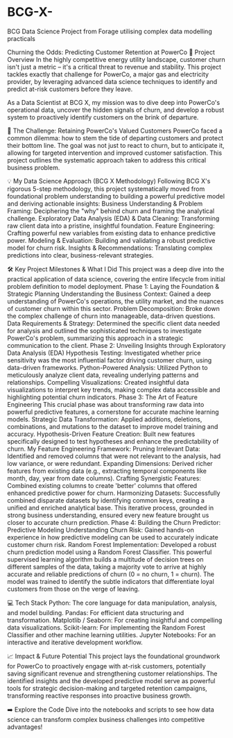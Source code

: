 # BCG-X-
BCG Data Science Project from Forage utilising complex data modelling practicals

Churning the Odds: Predicting Customer Retention at PowerCo
🚀 Project Overview
In the highly competitive energy utility landscape, customer churn isn't just a metric – it's a critical threat to revenue and stability. This project tackles exactly that challenge for PowerCo, a major gas and electricity provider, by leveraging advanced data science techniques to identify and predict at-risk customers before they leave.

As a Data Scientist at BCG X, my mission was to dive deep into PowerCo's operational data, uncover the hidden signals of churn, and develop a robust system to proactively identify customers on the brink of departure.

🎯 The Challenge: Retaining PowerCo's Valued Customers
PowerCo faced a common dilemma: how to stem the tide of departing customers and protect their bottom line. The goal was not just to react to churn, but to anticipate it, allowing for targeted intervention and improved customer satisfaction. This project outlines the systematic approach taken to address this critical business problem.

💡 My Data Science Approach (BCG X Methodology)
Following BCG X's rigorous 5-step methodology, this project systematically moved from foundational problem understanding to building a powerful predictive model and deriving actionable insights:
Business Understanding & Problem Framing: Deciphering the "why" behind churn and framing the analytical challenge.
Exploratory Data Analysis (EDA) & Data Cleaning: Transforming raw client data into a pristine, insightful foundation.
Feature Engineering: Crafting powerful new variables from existing data to enhance predictive power.
Modeling & Evaluation: Building and validating a robust predictive model for churn risk.
Insights & Recommendations: Translating complex predictions into clear, business-relevant strategies.

🛠 Key Project Milestones & What I Did
This project was a deep dive into the practical application of data science, covering the entire lifecycle from initial problem definition to model deployment.
Phase 1: Laying the Foundation & Strategic Planning
Understanding the Business Context: Gained a deep understanding of PowerCo's operations, the utility market, and the nuances of customer churn within this sector.
Problem Decomposition: Broke down the complex challenge of churn into manageable, data-driven questions.
Data Requirements & Strategy: Determined the specific client data needed for analysis and outlined the sophisticated techniques to investigate PowerCo's problem, summarizing this approach in a strategic communication to the client.
Phase 2: Unveiling Insights through Exploratory Data Analysis (EDA)
Hypothesis Testing: Investigated whether price sensitivity was the most influential factor driving customer churn, using data-driven frameworks.
Python-Powered Analysis: Utilized Python to meticulously analyze client data, revealing underlying patterns and relationships.
Compelling Visualizations: Created insightful data visualizations to interpret key trends, making complex data accessible and highlighting potential churn indicators.
Phase 3: The Art of Feature Engineering
This crucial phase was about transforming raw data into powerful predictive features, a cornerstone for accurate machine learning models.
Strategic Data Transformation: Applied additions, deletions, combinations, and mutations to the dataset to improve model training and accuracy.
Hypothesis-Driven Feature Creation: Built new features specifically designed to test hypotheses and enhance the predictability of churn.
My Feature Engineering Framework:
Pruning Irrelevant Data: Identified and removed columns that were not relevant to the analysis, had low variance, or were redundant.
Expanding Dimensions: Derived richer features from existing data (e.g., extracting temporal components like month, day, year from date columns).
Crafting Synergistic Features: Combined existing columns to create 'better' columns that offered enhanced predictive power for churn.
Harmonizing Datasets: Successfully combined disparate datasets by identifying common keys, creating a unified and enriched analytical base.
This iterative process, grounded in strong business understanding, ensured every new feature brought us closer to accurate churn prediction.
Phase 4: Building the Churn Predictor: Predictive Modeling
Understanding Churn Risk: Gained hands-on experience in how predictive modeling can be used to accurately indicate customer churn risk.
Random Forest Implementation: Developed a robust churn prediction model using a Random Forest Classifier. This powerful supervised learning algorithm builds a multitude of decision trees on different samples of the data, taking a majority vote to arrive at highly accurate and reliable predictions of churn (0 = no churn, 1 = churn). The model was trained to identify the subtle indicators that differentiate loyal customers from those on the verge of leaving.

💻 Tech Stack
Python: The core language for data manipulation, analysis, and model building.
Pandas: For efficient data structuring and transformation.
Matplotlib / Seaborn: For creating insightful and compelling data visualizations.
Scikit-learn: For implementing the Random Forest Classifier and other machine learning utilities.
Jupyter Notebooks: For an interactive and iterative development workflow.

📈 Impact & Future Potential
This project lays the foundational groundwork for PowerCo to proactively engage with at-risk customers, potentially saving significant revenue and strengthening customer relationships. The identified insights and the developed predictive model serve as powerful tools for strategic decision-making and targeted retention campaigns, transforming reactive responses into proactive business growth.

➡️ Explore the Code
Dive into the notebooks and scripts to see how data science can transform complex business challenges into competitive advantages!
